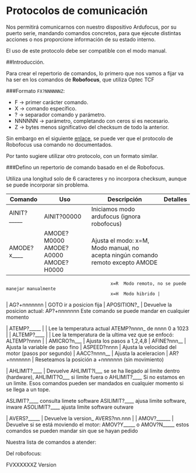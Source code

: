 # Protocolos de comunicación


Nos permitirá comunicarnos con nuestro dispositivo Ardufocus, por su puerto serie, mandando comandos concretos, para que ejecute distintas acciones o nos proporcione información de su estado interno.

El uso de este protocolo debe ser compatible con el modo manual.

##Introducción.

Para crear el repertorio de comandos, lo primero que nos vamos a fijar va ha ser en los comandos de **Robofocus**, que utiliza Optec TCF

###Formato
```FX?NNNNNNZ```:

- F -> primer carácter comando.
- X -> comando específico.
- ? -> separador comando y parámetro.
- NNNNNN -> parámetro, completando con ceros si es necesario.
- Z -> bytes menos significativo del checksum de todo la anterior.


Sin embargo en el siguiente [enlace](https://sites.google.com/site/arduinofocus/optec-tcf-protocol), se puede ver que el protocolo de Robofocus usa comando no documentados.

Por tanto sugiere utilizar otro protocolo, con un formato similar.

###Defino un repertorio de comando basado en el de Robofocus.

Utiliza una longitud solo de 6 caracteres y no incorpora checksum, aunque se puede incorporar sin problema.


| Comando     | Uso | Descripción | Detalles |
| ----------- | ---------- | ---------- | ---------- |
| AINIT?_____ |AINIT?00000| Iniciamos modo ardufocus (ignora robofocus)
| AMODE?x____ |AMODE?M0000 AMODE?A0000 AMODE?H0000| Ajusta el modo: x=M, Modo manual, no acepta ningún comando remoto excepto AMODE
                                            x=R  Modo remoto, no se puede manejar manualmente
                                            x=H  Modo hibrido |

| AG?+nnnnnnn |  GOTO ir a posicion fija
| APOSITION?_ | Devuelve la posicion actual: AP?+nnnnnnn Este comando se puede mandar en cualquier momento

| ATEMP?_____ |    | Lee la temperatura actual ATEMP?nnnn_  de nnnn 0 a 1023    |
| ALTEMP?____ |    | Lee la temperatura de la ultima vez que se enfocó: ALTEMP?nnnn |
| AMICRO?n___ | Ajusta los pasos a 1,2,4,8
| AFINE?nnn__ | Ajusta la variable de paso fino
| ASPEED?nnnn | Ajusta la velocidad del motor (pasos por segundo)
| AACC?nnnn__ | Ajusta la aceleracion
| AR?+nnnnnnn | Reseteamos la posición a +nnnnnnn (sin movimiento)

| AHLIMIT?____ | Devuelve AHLIMIT?I___ se se ha llegado al limite dentro (hardware), AHLIMIT?O___ si limite fuera o AHLIMIT?____ Si no estamos en un limite. Esos comandos pueden ser mandados en cualquier momento si se llega a un tope.

ASLIMIT?____  consulta limete software
ASILIMIT?____ ajusa limite software, inware
ASOLIMIT?____ ajusta limite software outware


| AVERS?_____ | Devuelve la version_ AVERS?nn.nnn |
| AMOV?______ | Devuelve si se está moviendo el motor: AMOV?Y_____ o AMOV?N_____ estos comandos se pueden mandar sin que se hayan pedido





Nuestra lista de comandos a atender:

Del robofocus:

FVXXXXXXZ Version
